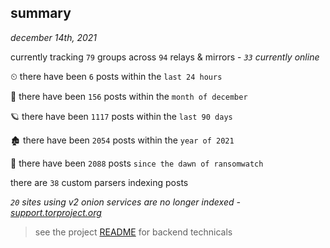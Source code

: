 
## summary
_december 14th, 2021_

currently tracking `79` groups across `94` relays & mirrors - _`33` currently online_

⏲ there have been `6` posts within the `last 24 hours`

🦈 there have been `156` posts within the `month of december`

🪐 there have been `1117` posts within the `last 90 days`

🏚 there have been `2054` posts within the `year of 2021`

🦕 there have been `2088` posts `since the dawn of ransomwatch`

there are `38` custom parsers indexing posts

_`20` sites using v2 onion services are no longer indexed - [support.torproject.org](https://support.torproject.org/onionservices/v2-deprecation/)_

> see the project [README](https://github.com/thetanz/ransomwatch#ransomwatch--) for backend technicals
